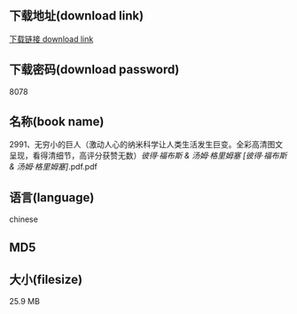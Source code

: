 ## 下载地址(download link)
[下载链接 download link](https://voluble-croquembouche-d321dc.netlify.app/?s=2991%E3%80%81%E6%97%A0%E7%A9%B7%E5%B0%8F%E7%9A%84%E5%B7%A8%E4%BA%BA%EF%BC%88%E6%BF%80%E5%8A%A8%E4%BA%BA%E5%BF%83%E7%9A%84%E7%BA%B3%E7%B1%B3%E7%A7%91%E5%AD%A6%E8%AE%A9%E4%BA%BA%E7%B1%BB%E7%94%9F%E6%B4%BB%E5%8F%91%E7%94%9F%E5%B7%A8%E5%8F%98%E3%80%82%E5%85%A8%E5%BD%A9%E9%AB%98%E6%B8%85%E5%9B%BE%E6%96%87%E5%91%88%E7%8E%B0%EF%BC%8C%E7%9C%8B%E5%BE%97%E6%B8%85%E7%BB%86%E8%8A%82%EF%BC%8C%E9%AB%98%E8%AF%84%E5%88%86%E8%8E%B7%E8%B5%9E%E6%97%A0%E6%95%B0%EF%BC%89_%E5%BD%BC%E5%BE%97%C2%B7%E7%A6%8F%E5%B8%83%E6%96%AF+%26+%E6%B1%A4%E5%A7%86%C2%B7%E6%A0%BC%E9%87%8C%E5%A7%86%E5%A1%9E+%5B%E5%BD%BC%E5%BE%97%C2%B7%E7%A6%8F%E5%B8%83%E6%96%AF+%26+%E6%B1%A4%E5%A7%86%C2%B7%E6%A0%BC%E9%87%8C%E5%A7%86%E5%A1%9E%5D_.pdf)

## 下载密码(download password)
8078

## 名称(book name)
2991、无穷小的巨人（激动人心的纳米科学让人类生活发生巨变。全彩高清图文呈现，看得清细节，高评分获赞无数）_彼得·福布斯 & 汤姆·格里姆塞 [彼得·福布斯 & 汤姆·格里姆塞]_.pdf.pdf

## 语言(language)
chinese

## MD5


## 大小(filesize)
25.9 MB
